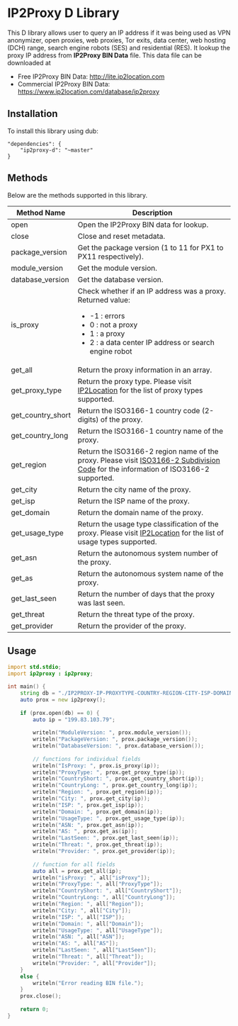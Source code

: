 # IP2Proxy D Library

This D library allows user to query an IP address if it was being used as VPN anonymizer, open proxies, web proxies, Tor exits, data center, web hosting (DCH) range, search engine robots (SES) and residential (RES). It lookup the proxy IP address from **IP2Proxy BIN Data** file. This data file can be downloaded at

* Free IP2Proxy BIN Data: http://lite.ip2location.com
* Commercial IP2Proxy BIN Data: https://www.ip2location.com/database/ip2proxy


## Installation

To install this library using dub:

```
"dependencies": {
    "ip2proxy-d": "~master"
}
```

## Methods
Below are the methods supported in this library.

|Method Name|Description|
|---|---|
|open|Open the IP2Proxy BIN data for lookup.|
|close|Close and reset metadata.|
|package_version|Get the package version (1 to 11 for PX1 to PX11 respectively).|
|module_version|Get the module version.|
|database_version|Get the database version.|
|is_proxy|Check whether if an IP address was a proxy. Returned value:<ul><li>-1 : errors</li><li>0 : not a proxy</li><li>1 : a proxy</li><li>2 : a data center IP address or search engine robot</li></ul>|
|get_all|Return the proxy information in an array.|
|get_proxy_type|Return the proxy type. Please visit <a href="https://www.ip2location.com/database/px10-ip-proxytype-country-region-city-isp-domain-usagetype-asn-lastseen-threat-residential" target="_blank">IP2Location</a> for the list of proxy types supported.|
|get_country_short|Return the ISO3166-1 country code (2-digits) of the proxy.|
|get_country_long|Return the ISO3166-1 country name of the proxy.|
|get_region|Return the ISO3166-2 region name of the proxy. Please visit <a href="https://www.ip2location.com/free/iso3166-2" target="_blank">ISO3166-2 Subdivision Code</a> for the information of ISO3166-2 supported.|
|get_city|Return the city name of the proxy.|
|get_isp|Return the ISP name of the proxy.|
|get_domain|Return the domain name of the proxy.|
|get_usage_type|Return the usage type classification of the proxy. Please visit <a href="https://www.ip2location.com/database/px10-ip-proxytype-country-region-city-isp-domain-usagetype-asn-lastseen-threat-residential" target="_blank">IP2Location</a> for the list of usage types supported.|
|get_asn|Return the autonomous system number of the proxy.|
|get_as|Return the autonomous system name of the proxy.|
|get_last_seen|Return the number of days that the proxy was last seen.|
|get_threat|Return the threat type of the proxy.|
|get_provider|Return the provider of the proxy.|

## Usage

```d
import std.stdio;
import ip2proxy : ip2proxy;

int main() {
	string db = "./IP2PROXY-IP-PROXYTYPE-COUNTRY-REGION-CITY-ISP-DOMAIN-USAGETYPE-ASN-LASTSEEN-THREAT-RESIDENTIAL-PROVIDER.BIN";
	auto prox = new ip2proxy();
	
	if (prox.open(db) == 0) {
		auto ip = "199.83.103.79";
		
		writeln("ModuleVersion: ", prox.module_version());
		writeln("PackageVersion: ", prox.package_version());
		writeln("DatabaseVersion: ", prox.database_version());
		
		// functions for individual fields
		writeln("IsProxy: ", prox.is_proxy(ip));
		writeln("ProxyType: ", prox.get_proxy_type(ip));
		writeln("CountryShort: ", prox.get_country_short(ip));
		writeln("CountryLong: ", prox.get_country_long(ip));
		writeln("Region: ", prox.get_region(ip));
		writeln("City: ", prox.get_city(ip));
		writeln("ISP: ", prox.get_isp(ip));
		writeln("Domain: ", prox.get_domain(ip));
		writeln("UsageType: ", prox.get_usage_type(ip));
		writeln("ASN: ", prox.get_asn(ip));
		writeln("AS: ", prox.get_as(ip));
		writeln("LastSeen: ", prox.get_last_seen(ip));
		writeln("Threat: ", prox.get_threat(ip));
		writeln("Provider: ", prox.get_provider(ip));
		
		// function for all fields
		auto all = prox.get_all(ip);
		writeln("isProxy: ", all["isProxy"]);
		writeln("ProxyType: ", all["ProxyType"]);
		writeln("CountryShort: ", all["CountryShort"]);
		writeln("CountryLong: ", all["CountryLong"]);
		writeln("Region: ", all["Region"]);
		writeln("City: ", all["City"]);
		writeln("ISP: ", all["ISP"]);
		writeln("Domain: ", all["Domain"]);
		writeln("UsageType: ", all["UsageType"]);
		writeln("ASN: ", all["ASN"]);
		writeln("AS: ", all["AS"]);
		writeln("LastSeen: ", all["LastSeen"]);
		writeln("Threat: ", all["Threat"]);
		writeln("Provider: ", all["Provider"]);
	}
	else {
		writeln("Error reading BIN file.");
	}
	prox.close();
	
	return 0;
}
```
